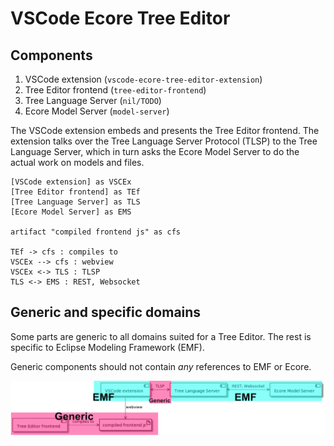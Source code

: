 # VSCode Ecore Tree Editor


## Components

1. VSCode extension (`vscode-ecore-tree-editor-extension`)
2. Tree Editor frontend (`tree-editor-frontend`)
3. Tree Language Server (`nil/TODO`)
4. Ecore Model Server (`model-server`)

The VSCode extension embeds and presents the Tree Editor frontend. The extension talks over the Tree Language Server Protocol (TLSP) to the Tree Language Server, which in turn asks the Ecore Model Server to do the actual work on models and files.

```plantuml
[VSCode extension] as VSCEx
[Tree Editor frontend] as TEf
[Tree Language Server] as TLS
[Ecore Model Server] as EMS

artifact "compiled frontend js" as cfs

TEf -> cfs : compiles to
VSCEx --> cfs : webview
VSCEx <-> TLS : TLSP
TLS <-> EMS : REST, Websocket
```

## Generic and specific domains
Some parts are generic to all domains suited for a Tree Editor. The rest is specific to Eclipse Modeling Framework (EMF).

Generic components should not contain *any* references to EMF or Ecore.

![Domains](./documentation/domains.png)
